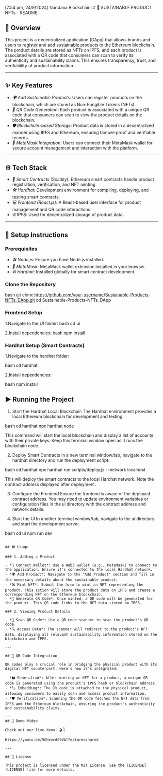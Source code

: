 [7:54 pm, 24/9/2024] Nandana Blockchain: # 🌱 SUSTAINABLE PRODUCT NFTs - README

## 📝 Overview

This project is a decentralized application (DApp) that allows brands and users to register and add sustainable products to the Ethereum blockchain. The product details are stored as NFTs on IPFS, and each product is associated with a QR code that consumers can scan to verify its authenticity and sustainability claims. This ensures transparency, trust, and verifiability of product information.

---

## ✨ Key Features

- *🌍 Add Sustainable Products*: Users can register products on the blockchain, which are stored as Non-Fungible Tokens (NFTs).
- *🔗 QR Code Generation*: Each product is associated with a unique QR code that consumers can scan to view the product details on the blockchain.
- *🛡️ Blockchain-based Storage*: Product data is stored in a decentralized manner using IPFS and Ethereum, ensuring tamper-proof and verifiable records.
- *🔐 MetaMask Integration*: Users can connect their MetaMask wallet for secure account management and interaction with the platform.

---

## ⚙️ Tech Stack

- *📜 Smart Contracts (Solidity)*: Ethereum smart contracts handle product registration, verification, and NFT minting.
- *🛠️ Hardhat*: Development environment for compiling, deploying, and testing smart contracts.
- *💻 Frontend (React.js)*: A React-based user interface for product management and QR code interactions.
- *🌐 IPFS*: Used for decentralized storage of product data.

---

## 🚀 Setup Instructions

### Prerequisites

- *🛠️ Node.js*: Ensure you have Node.js installed.
- *🦊 MetaMask*: MetaMask wallet extension installed in your browser.
- *⚙️ Hardhat*: Installed globally for smart contract development.

### Clone the Repository

bash
git clone https://github.com/your-username/Sustainable-Products-NFTs_DApp.git
cd Sustainable-Products-NFTs_DApp

### Frontend Setup
1.Navigate to the UI folder:
bash
cd ui

2.Install dependencies:
bash
npm install

### Hardhat Setup (Smart Contracts)
1.Navigate to the hardhat folder:

bash
cd hardhat

2.Install dependencies:

bash
npm install

## ▶️  Running the Project
1. Start the Hardhat Local Blockchain
The Hardhat environment provides a local Ethereum blockchain for development and testing.

bash
cd hardhat
npx hardhat node

This command will start the local blockchain and display a list of accounts with their private keys. Keep this terminal window open as it runs the blockchain node.

2. Deploy Smart Contracts
In a new terminal window/tab, navigate to the hardhat directory and run the deployment script.

bash
cd hardhat
npx hardhat run scripts/deploy.js --network localhost

This will deploy the smart contracts to the local Hardhat network. Note the contract address displayed after deployment.

3. Configure the Frontend
Ensure the frontend is aware of the deployed contract address. You may need to update environment variables or configuration files in the ui directory with the contract address and network details.

4. Start the UI
In another terminal window/tab, navigate to the ui directory and start the development server.

bash
cd ui
npm run dev
```

## 🛠️ Usage

### 1. Adding a Product

- *🔗 Connect Wallet*: Use a Web3 wallet (e.g., MetaMask) to connect to the application. Ensure it's connected to the local Hardhat network.
- *🌍 Add Product*: Navigate to the "Add Product" section and fill in the necessary details about the sustainable product.
- *🛠️ Mint NFT*: Submit the form to mint an NFT representing the product. This action will store the product data on IPFS and create a corresponding NFT on the Ethereum blockchain.
- *🔗 Generate QR Code*: Once minted, a QR code will be generated for the product. This QR code links to the NFT data stored on IPFS.

### 2. Viewing Product Details

- *📱 Scan QR Code*: Use a QR code scanner to scan the product's QR code.
- *🔍 Access Data*: The scanner will redirect to the product's NFT data, displaying all relevant sustainability information stored on the blockchain and IPFS.

---

## 📲 QR Code Integration

QR codes play a crucial role in bridging the physical product with its digital NFT counterpart. Here's how it's integrated:

- *🖨️ Generation*: After minting an NFT for a product, a unique QR code is generated using the product's IPFS hash or blockchain address.
- *🏷️ Embedding*: The QR code is attached to the physical product, allowing consumers to easily scan and access product information.
- *🛡️ Verification*: Scanning the QR code fetches the NFT data from IPFS and the Ethereum blockchain, ensuring the product's authenticity and sustainability claims.

---
## 🎥 Demo Video

Check out our live demo! 🎬👇

https://youtu.be/5OHzwrdS9VA?feature=shared

---

## 📜 License

This project is licensed under the MIT License. See the [LICENSE](LICENSE) file for more details.
